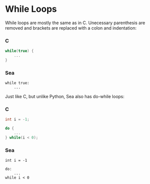# While Loops
While loops are mostly the same as in C. Unecessary parenthesis are removed and brackets are replaced with a colon and indentation:

### C
```c
while(true) {
    ...
}
```

### Sea
```sea
while true:
    ...
```

Just like C, but unlike Python, Sea also has do-while loops:

### C
```c
int i = -1;

do {
    ...
} while(i < 0);
```

### Sea
```sea
int i = -1

do:
    ...
while i < 0
```
